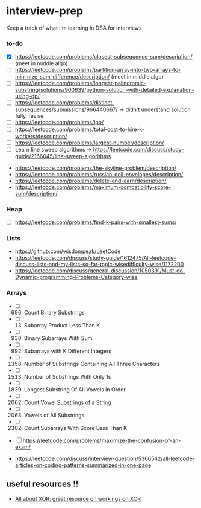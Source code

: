 # interview-prep
Keep a track of what i'm learning in DSA for interviews


### to-do
- [x] https://leetcode.com/problems/closest-subsequence-sum/description/ (meet in middle algo)
- [ ] https://leetcode.com/problems/partition-array-into-two-arrays-to-minimize-sum-difference/description/ (meet in middle algo)
- [ ] https://leetcode.com/problems/longest-palindromic-substring/solutions/900639/python-solution-with-detailed-explanation-using-dp/
- [ ] https://leetcode.com/problems/distinct-subsequences/submissions/966440667/   -> didn't understand solution fully, revise
- [ ] https://leetcode.com/problems/ipo/
- [ ] https://leetcode.com/problems/total-cost-to-hire-k-workers/description/
- [ ] https://leetcode.com/problems/largest-number/description/
- [ ] Learn line sweep algorithms -> https://leetcode.com/discuss/study-guide/2166045/line-sweep-algorithms

- https://leetcode.com/problems/the-skyline-problem/description/
- https://leetcode.com/problems/russian-doll-envelopes/description/
- https://leetcode.com/problems/delete-and-earn/description/
- https://leetcode.com/problems/maximum-compatibility-score-sum/description/


### Heap
- [ ] https://leetcode.com/problems/find-k-pairs-with-smallest-sums/


### Lists
- https://github.com/wisdompeak/LeetCode
- https://leetcode.com/discuss/study-guide/1612475/All-leetcode-discuss-lists-and-my-lists-so-far-topic-wisedifficulty-wise/1172200
- https://leetcode.com/discuss/general-discussion/1050391/Must-do-Dynamic-programming-Problems-Category-wise

### Arrays
- [ ] 696. Count Binary Substrings
- [ ] 13. Subarray Product Less Than K
- [ ] 930. Binary Subarrays With Sum
- [ ] 992. Subarrays with K Different Integers
- [ ] 1358. Number of Substrings Containing All Three Characters
- [ ] 1513. Number of Substrings With Only 1s
- [ ] 1839. Longest Substring Of All Vowels in Order
- [ ] 2062. Count Vowel Substrings of a String
- [ ] 2063. Vowels of All Substrings
- [ ] 2302. Count Subarrays With Score Less Than K
- [ ] https://leetcode.com/problems/maximize-the-confusion-of-an-exam/



- https://leetcode.com/discuss/interview-question/5366542/all-leetcode-articles-on-coding-patterns-summarized-in-one-page


## useful resources !!
- [All about XOR: great resource on workings on XOR](https://accu.org/journals/overload/20/109/lewin_1915/)
